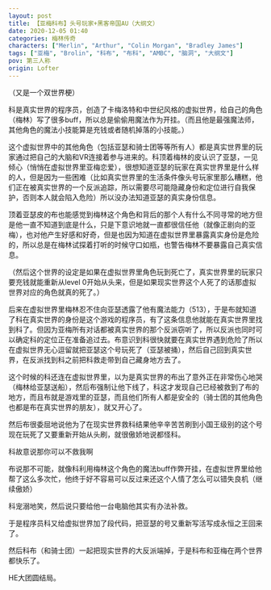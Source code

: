 ```yaml
---
layout: post
title: 【亚梅科布】头号玩家+黑客帝国AU（大纲文）
date: 2020-12-05 01:40
categories: 梅林传奇
characters: ["Merlin", "Arthur", "Colin Morgan", "Bradley James"]
tags: ["亚梅", "Brolin", "科布", "布科", "AMBC", "脑洞", "大纲文"]
pov: 第三人称
origin: Lofter
---
```


（又是一个双世界梗）

科是真实世界的程序员，创造了卡梅洛特和中世纪风格的虚拟世界，给自己的角色（梅林）写了很多buff，所以总是偷偷用魔法作为开挂。（而且他是最强魔法师，其他角色的魔法小技能算是充钱或者随机掉落的小技能。）

这个虚拟世界中的其他角色（包括亚瑟和骑士团等等所有人）都是真实世界里的玩家通过把自己的大脑和VR连接着参与进来的。科顶着梅林的皮认识了亚瑟，一见倾心（悄悄在虚拟世界里亚梅恋爱），很想知道亚瑟的玩家在真实世界里是什么样的人，但是因为一些困难（比如真实世界里的生活条件像头号玩家里那么糟糕，他们正在被真实世界的一个反派追踪，所以需要尽可能隐藏身份和定位进行自我保护，否则本人就会陷入危险）所以没办法知道亚瑟的真实身份信息。

顶着亚瑟皮的布也能感觉到梅林这个角色和背后的那个人有什么不同寻常的地方但是他一直不知道到底是什么，只是下意识地就一直都很信任他（就像正剧向的亚梅），也对他产生好感和好奇，但是也因为知道在虚拟世界里暴露真实身份是危险的，所以总是在梅林试探着打听的时候守口如瓶，也警告梅林不要暴露自己真实信息。

（然后这个世界的设定是如果在虚拟世界里角色玩到死亡了，真实世界里的玩家只要充钱就能重新从level 0开始从头来，但是如果现实世界这个人死了的话那虚拟世界对应的角色就真的死了。）

后来在虚拟世界里梅林忍不住向亚瑟透露了他有魔法能力（513），于是布就知道了科在真实世界的身份是这个游戏的程序员，有了这条信息他就能在真实世界里找到科了。但因为亚梅所有对话都被真实世界的那个反派窃听了，所以反派也同时可以确定科的定位正在准备追过去。布意识到科很快就要在真实世界遇到危险了所以在虚拟世界无心逗留就把亚瑟这个号玩死了（亚瑟被捅），然后自己回到真实世界，在反派找到科之前把科救走带到自己藏身地方去了。

这个时候的科还连在虚拟世界里，以为是真实世界的布出了意外正在非常伤心地哭（梅林给亚瑟送船），然后布强制让他下线了，科这才发现自己已经被救到了布的地方，而且布就是游戏里的亚瑟，而且他们所有人都是安全的（骑士团的其他角色也都是布在真实世界的朋友），就又开心了。

然后布很委屈地说他为了在现实世界救科结果他辛辛苦苦刷到小国王级别的这个号现在玩死了又要重新开始从头刷，就很傲娇地说都怪科。

科故意说那你可以不救我啊

布说那不可能，就像科利用梅林这个角色的魔法buff作弊开挂，在虚拟世界里给他帮了这么多次忙，他终于好不容易可以反过来还这个人情了怎么可以错失良机（继续傲娇）

科宠溺地笑，然后说只要给他一台电脑他其实有办法补救。

于是程序员科又给虚拟世界加了段代码，把亚瑟的号又重新写活写成永恒之王回来了。

然后科布（和骑士团）一起把现实世界的大反派端掉，于是科布和亚梅在两个世界都快乐了。

HE大团圆结局。